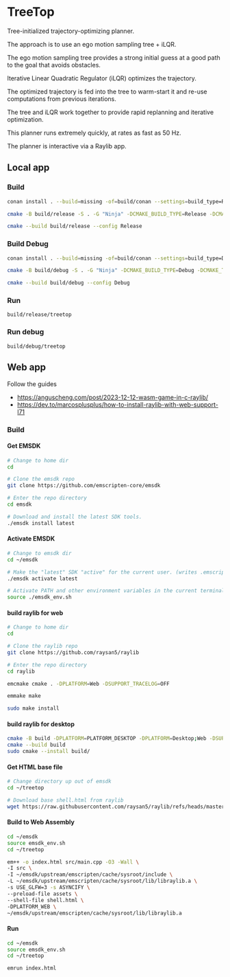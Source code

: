 # TreeTop

Tree-initialized trajectory-optimizing planner.

The approach is to use an ego motion sampling tree + iLQR.

The ego motion sampling tree provides a strong initial guess at a good path to the goal that avoids obstacles.

Iterative Linear Quadratic Regulator (iLQR) optimizes the trajectory.

The optimized trajectory is fed into the tree to warm-start it and re-use computations from previous iterations.

The tree and iLQR work together to provide rapid replanning and iterative optimization.

This planner runs extremely quickly, at rates as fast as 50 Hz.

The planner is interactive via a Raylib app.

## Local app

### Build

```bash
conan install . --build=missing -of=build/conan --settings=build_type=Release

cmake -B build/release -S . -G "Ninja" -DCMAKE_BUILD_TYPE=Release -DCMAKE_TOOLCHAIN_FILE="build/conan/conan_toolchain.cmake" -DCMAKE_CXX_FLAGS="-march=native -ffast-math -flto=auto" -DCMAKE_C_FLAGS="-march=native -ffast-math -flto=auto"

cmake --build build/release --config Release
```

### Build Debug

```bash
conan install . --build=missing -of=build/conan --settings=build_type=Debug

cmake -B build/debug -S . -G "Ninja" -DCMAKE_BUILD_TYPE=Debug -DCMAKE_TOOLCHAIN_FILE="build/conan/conan_toolchain.cmake"

cmake --build build/debug --config Debug
```

### Run

```pwsh
build/release/treetop
```

### Run debug

```pwsh
build/debug/treetop
```

## Web app

Follow the guides

- <https://anguscheng.com/post/2023-12-12-wasm-game-in-c-raylib/>
- <https://dev.to/marcosplusplus/how-to-install-raylib-with-web-support-l71>

### Build

#### Get EMSDK

```bash
# Change to home dir
cd

# Clone the emsdk repo
git clone https://github.com/emscripten-core/emsdk

# Enter the repo directory
cd emsdk

# Download and install the latest SDK tools.
./emsdk install latest
```

#### Activate EMSDK

```bash
# Change to emsdk dir
cd ~/emsdk

# Make the "latest" SDK "active" for the current user. (writes .emscripten file)
./emsdk activate latest

# Activate PATH and other environment variables in the current terminal
source ./emsdk_env.sh
```

#### build raylib for web

```bash
# Change to home dir
cd

# Clone the raylib repo
git clone https://github.com/raysan5/raylib

# Enter the repo directory
cd raylib

emcmake cmake . -DPLATFORM=Web -DSUPPORT_TRACELOG=OFF

emmake make

sudo make install 
```

#### build raylib for desktop

```bash
cmake -B build -DPLATFORM=PLATFORM_DESKTOP -DPLATFORM=Desktop;Web -DSUPPORT_TRACELOG=OFF
cmake --build build
sudo cmake --install build/
```

#### Get HTML base file

```bash
# Change directory up out of emsdk
cd ~/treetop

# Download base shell.html from raylib
wget https://raw.githubusercontent.com/raysan5/raylib/refs/heads/master/src/shell.html
```

#### Build to Web Assembly

```bash
cd ~/emsdk
source emsdk_env.sh
cd ~/treetop

em++ -o index.html src/main.cpp -O3 -Wall \
-I src \
-I ~/emsdk/upstream/emscripten/cache/sysroot/include \
-L ~/emsdk/upstream/emscripten/cache/sysroot/lib/libraylib.a \
-s USE_GLFW=3 -s ASYNCIFY \
--preload-file assets \
--shell-file shell.html \
-DPLATFORM_WEB \
~/emsdk/upstream/emscripten/cache/sysroot/lib/libraylib.a
```

#### Run

```bash
cd ~/emsdk
source emsdk_env.sh
cd ~/treetop

emrun index.html
```
